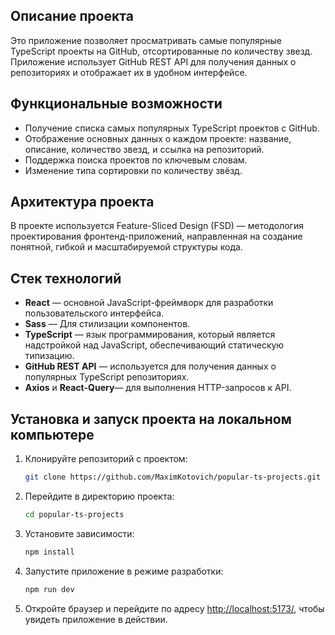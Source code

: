 ## Описание проекта

Это приложение позволяет просматривать самые популярные TypeScript проекты на GitHub, отсортированные по количеству звезд. Приложение использует GitHub REST API для получения данных о репозиториях и отображает их в удобном интерфейсе.

## Функциональные возможности

- Получение списка самых популярных TypeScript проектов с GitHub.
- Отображение основных данных о каждом проекте: название, описание, количество звезд, и ссылка на репозиторий.
- Поддержка поиска проектов по ключевым словам.
- Изменение типа сортировки по количеству звёзд.

## Архитектура проекта

В проекте используется Feature-Sliced Design (FSD) — методология проектирования фронтенд-приложений, направленная на создание понятной, гибкой и масштабируемой структуры кода.

## Стек технологий

- **React** — основной JavaScript-фреймворк для разработки пользовательского интерфейса.
- **Sass** — Для стилизации компонентов.
- **TypeScript** — язык программирования, который является надстройкой над JavaScript, обеспечивающий статическую типизацию.
- **GitHub REST API** — используется для получения данных о популярных TypeScript репозиториях.
- **Axios** и **React-Query**— для выполнения HTTP-запросов к API.

## Установка и запуск проекта на локальном компьютере

1. Клонируйте репозиторий с проектом:

    ```bash
    git clone https://github.com/MaximKotovich/popular-ts-projects.git
    ```

2. Перейдите в директорию проекта:

    ```bash
    cd popular-ts-projects
    ```

3. Установите зависимости:

    ```bash
    npm install
    ```

4. Запустите приложение в режиме разработки:

    ```bash
    npm run dev
    ```

5. Откройте браузер и перейдите по адресу [http://localhost:5173/](http://localhost:5173/), чтобы увидеть приложение в действии.
